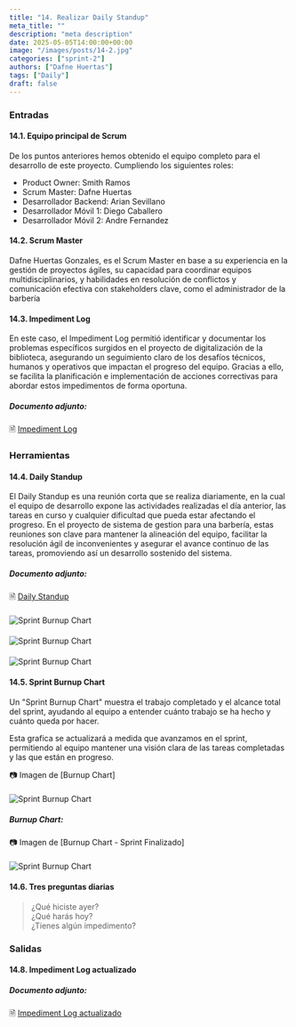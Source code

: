 ```yaml
---
title: "14. Realizar Daily Standup"
meta_title: ""
description: "meta description"
date: 2025-05-05T14:00:00+00:00
image: "/images/posts/14-2.jpg"
categories: ["sprint-2"]
authors: ["Dafne Huertas"]
tags: ["Daily"]
draft: false
---
```

### Entradas

#### 14.1. Equipo principal de Scrum
De los puntos anteriores hemos obtenido el equipo completo para el desarrollo de este proyecto. Cumpliendo los siguientes roles:

- Product Owner: Smith Ramos
- Scrum Master: Dafne Huertas
- Desarrollador Backend: Arian Sevillano
- Desarrollador Móvil 1: Diego Caballero
- Desarrollador Móvil 2: Andre Fernandez

#### 14.2. Scrum Master
Dafne Huertas Gonzales, es el Scrum Master en base a su experiencia en la gestión de proyectos ágiles, su capacidad para coordinar equipos multidisciplinarios, y habilidades en resolución de conflictos y comunicación efectiva con stakeholders clave, como el administrador de la barbería

#### 14.3. Impediment Log
En este caso, el Impediment Log permitió identificar y documentar los problemas específicos surgidos en el proyecto de digitalización de la biblioteca, asegurando un seguimiento claro de los desafíos técnicos, humanos y operativos que impactan el progreso del equipo. Gracias a ello, se facilita la planificación e implementación de acciones correctivas para abordar estos impedimentos de forma oportuna.

##### **Documento adjunto:**
 🗎 [Impediment Log](https://docs.google.com/document/d/1Wm83XsObIHL0DMI6-M8gQUWEvj2DW5Zx6lBl5vEHLh0/edit?usp=sharing)

### Herramientas

#### 14.4. Daily Standup
El Daily Standup es una reunión corta que se realiza diariamente, en la cual el equipo de desarrollo expone las actividades realizadas el día anterior, las tareas en curso y cualquier dificultad que pueda estar afectando el progreso. En el proyecto de sistema de gestion para una barbería, estas reuniones son clave para mantener la alineación del equipo, facilitar la resolución ágil de inconvenientes y asegurar el avance continuo de las tareas, promoviendo así un desarrollo sostenido del sistema.

##### **Documento adjunto:**
 🗎 [Daily Standup](https://docs.google.com/spreadsheets/d/1VJSOyAcDWuh6PMJyDNNBtCIdm6VjR92oBmLRf1PWv5U/edit?usp=sharing)

<img src="/images/sprint_2/daily_andre.jpg" 
     alt="Sprint Burnup Chart" 
     style="display: block; margin: 20px auto; max-width: 100%;" />

<img src="/images/sprint_2/daily_diego.jpg" 
     alt="Sprint Burnup Chart" 
     style="display: block; margin: 20px auto; max-width: 100%;" />

<img src="/images/sprint_2/daily_arian.jpg" 
     alt="Sprint Burnup Chart" 
     style="display: block; margin: 20px auto; max-width: 100%;" />

#### 14.5. Sprint Burnup Chart
Un "Sprint Burnup Chart" muestra el trabajo completado y el alcance total del sprint, ayudando al equipo a entender cuánto trabajo se ha hecho y cuánto queda por hacer.

Esta grafica se actualizará a medida que avanzamos en el sprint, permitiendo al equipo mantener una visión clara de las tareas completadas y las que están en progreso.

📷 Imagen de [Burnup Chart]
<img src="/images/sprint_2/burnup_chart.png" 
     alt="Sprint Burnup Chart" 
     style="display: block; margin: 20px auto; max-width: 100%;" />

##### **Burnup Chart:**
📷 Imagen de [Burnup Chart - Sprint Finalizado]
<img src="/images/sprint_2/burnup_report.jpg" 
     alt="Sprint Burnup Chart" 
     style="display: block; margin: 20px auto; max-width: 100%;" />

#### 14.6. Tres preguntas diarias

> ¿Qué hiciste ayer?  
> ¿Qué harás hoy?  
> ¿Tienes algún impedimento?

### Salidas

#### 14.8. Impediment Log actualizado

##### **Documento adjunto:**
 🗎 [Impediment Log actualizado](https://docs.google.com/document/d/1Wm83XsObIHL0DMI6-M8gQUWEvj2DW5Zx6lBl5vEHLh0/edit?usp=sharing)